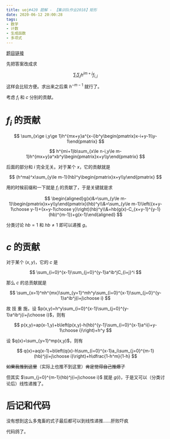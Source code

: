 ```yaml
---
title: uoj#420 题解 - 【集训队作业2018】矩形
date: 2020-06-12 20:00:28
tags:
- 数学
- 计数
- 生成函数
- 多项式
---
```


[题目链接](http://uoj.ac/problem/420)

<!--more-->

先把答案改成求

$$
\sum_{i}\sum_{j}h^{im+j}f_{i,j}
$$

这样会比较方便。求出来之后乘 $h^{-m-1}$ 就行了。

考虑 $f_i$ 和 $c$ 分别的贡献。

# $f_i$ 的贡献

$$
\sum_{x\ge i,y\ge 1}h^{mx+y}a^{x-i}b^y\begin{pmatrix}x-i+y-1\\y-1\end{pmatrix}
$$

$$
h^{mi+1}b\sum_{x\le n-i,y\le m-1}h^{mx+y}a^xb^y\begin{pmatrix}x+y\\y\end{pmatrix}
$$

后面的部分和 $i$ 完全无关。对于某个 $x$，它的贡献就是

$$
(h^ma)^x\sum_{y\le m-1}(hb)^y\begin{pmatrix}x+y\\y\end{pmatrix}
$$

用的时候前缀和一下就是 $f_i$ 的贡献了，于是关键就是求

$$
\begin{aligned}g(x)&=\sum_{y\le m-1}\begin{pmatrix}x+y\\y\end{pmatrix}(hb)^y\\&=\sum_{y\le m-1}\left({x+y-1\choose y-1}+{x+y-1\choose y}\right)(hb)^y\\&=hb(g(x)-C_{x+y-1}^{y-1}(hb)^{m-1})+g(x-1)\end{aligned}
$$

分类讨论 $hb=1$ 和 $hb\neq 1$ 即可以递推 $g$。

# $c$ 的贡献

对于某个 $(x,y)$，它的 $c$ 是

$$
\sum_{i=0}^{x-1}\sum_{j=0}^{y-1}a^ib^jC_{i+j}^i
$$

那么 $c$ 的总贡献就是

$$
\sum_{x=1}^nh^{mx}\sum_{y=1}^mh^y\sum_{i=0}^{x-1}\sum_{j=0}^{y-1}a^ib^j{i+j\choose i}
$$

故 技 重 施，设 $p(x,y)=h^y\sum_{i=0}^{x-1}\sum_{j=0}^{y-1}a^ib^j{i+j\choose i}$，则有

$$
p(x,y)=ap(x-1,y)+b\left(p(x,y)-h(hb)^{y-1}\sum_{i=0}^{x-1}a^i{i+y-1\choose i}\right)+h^y
$$

设 $q(x)=\sum_{y=1}^mp(x,y)$，则有

$$
q(x)=aq(x-1)+b\left(q(x)-h\sum_{i=0}^{x-1}a_i\sum_{j=0}^{m-1}(hb)^j{i+j\choose i}\right)+h\dfrac{1-h^m}{1-h}
$$

~~如果我推到这里~~（实际上也推不到这里）~~肯定觉得自己推爆了~~

但其实 $\sum_{j=0}^{m-1}(hb)^j{i+j\choose i}$ 就是 $g(i)$，于是又可以（分类讨论后）线性递推了。

# 后记和代码

没有想到这么多鬼畜的式子最后都可以到线性递推……肝败吓疯

代码鸽了。